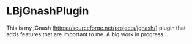# LBjGnashPlugin
This is my jGnash (https://sourceforge.net/projects/jgnash/) plugin that adds features that are important to me. A big work in progress...
